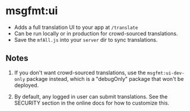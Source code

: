 # msgfmt:ui

* Adds a full translation UI to your app at `/translate`
* Can be run locally or in production for crowd-sourced translations.
* Save the `mfAll.js` into your `server` dir to sync translations.

## Notes

1. If you don't want crowd-sourced translations, use the `msgfmt:ui-dev-only`
package instead, which is a "debugOnly" package that won't be deployed.

1. By default, any logged in user can submit translations.  See the SECURITY
section in the online docs for how to customize this.